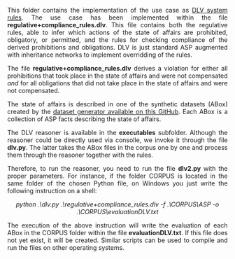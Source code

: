 <p align="justify">
This folder contains the implementation of the use case as <a href="https://dl.acm.org/doi/10.1145/1149114.1149117">DLV system rules</a>. The use case has been implemented within the file <b>regulative+compliance_rules.dlv</b>. This file contains both the regulative rules, able to infer which actions of the state of affairs are prohibited, obligatory, or permitted, and the rules for checking compliance of the derived prohibitions and obligations. DLV is just standard ASP augmented with inheritance networks to implement overridding of the rules.
</p>

<p align="justify">The file <b>regulative+compliance_rules.dlv</b> derives a violation for either all prohibitions that took place in the state of affairs and were not compensated <i>and</i> for all obligations that did not take place in the state of affairs and were not compensated.</p>

<p align="justify">
The state of affairs is described in one of the synthetic datasets (ABox) created by the <a href="https://github.com/liviorobaldo/legalreasoners/tree/main/DatasetGenerator">dataset generator available on this GitHub</a>. Each ABox is a collection of ASP facts describing the state of affairs.
</p>

<p align="justify">
The DLV reasoner is available in the <b>executables</b> subfolder. Although the reasoner could be directly used via consolle, we invoke it through the file <b>dlv.py</b>. The latter takes the ABox files in the corpus one by one and process them through the reasoner together with the rules.
</p>


<p align="justify">
Therefore, to run the reasoner, you need to run the file <b>dlv2.py</b> with the proper parameters. For instance, if the folder CORPUS is located in the same folder of the chosen Python file, on Windows you just write the following instruction on a shell:
</p>

<p align="center">
<i>python .\dlv.py .\regulative+compliance_rules.dlv -f .\CORPUS\ASP -o .\CORPUS\evaluationDLV.txt</i>
</p>

<p align="justify">
The execution of the above instruction will write the evaluation of each ABox in the CORPUS folder within the file <b>evaluationDLV.txt</b>. If this file does not yet exist, it will be created. Similar scripts can be used to compile and run the files on other operating systems. 
</p>
